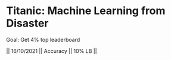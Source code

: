 # Titanic: Machine Learning from Disaster

Goal: Get 4% top leaderboard 

|| 16/10/2021 || Accuracy || 10% LB   ||
